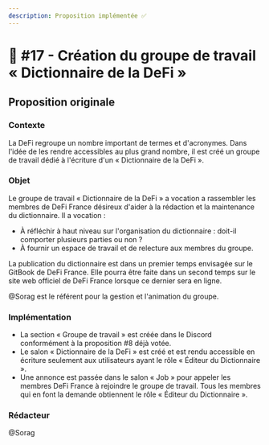 ```yaml
---
description: Proposition implémentée ✅
---
```


# 📜 #17 - Création du groupe de travail « Dictionnaire de la DeFi »

## Proposition originale

### Contexte

La DeFi regroupe un nombre important de termes et d'acronymes. Dans l'idée de les rendre accessibles au plus grand nombre, il est créé un groupe de travail dédié à l'écriture d'un « Dictionnaire de la DeFi ».

### Objet

Le groupe de travail « Dictionnaire de la DeFi » a vocation a rassembler les membres de DeFi France désireux d'aider à la rédaction et la maintenance du dictionnaire. Il a vocation :

* À réfléchir à haut niveau sur l'organisation du dictionnaire : doit-il comporter plusieurs parties ou non ?
* À fournir un espace de travail et de relecture aux membres du groupe.

La publication du dictionnaire est dans un premier temps envisagée sur le GitBook de DeFi France. Elle pourra être faite dans un second temps sur le site web officiel de DeFi France lorsque ce dernier sera en ligne.

@Sorag est le référent pour la gestion et l'animation du groupe.

### Implémentation

* La section « Groupe de travail » est créée dans le Discord conformément à la proposition #8 déjà votée.
* Le salon « Dictionnaire de la DeFi » est créé et est rendu accessible en écriture seulement aux utilisateurs ayant le rôle « Éditeur du Dictionnaire ».
* Une annonce est passée dans le salon « Job » pour appeler les membres DeFi France à rejoindre le groupe de travail. Tous les membres qui en font la demande obtiennent le rôle « Éditeur du Dictionnaire ».

### Rédacteur

@Sorag
